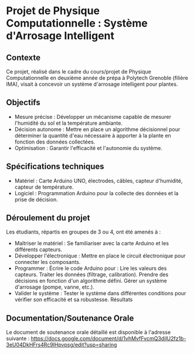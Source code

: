 # Projet de Physique Computationnelle : Système d'Arrosage Intelligent
## Contexte
Ce projet, réalisé dans le cadre du cours/projet de Physique Computationnelle en deuxième année de prépa à Polytech Grenoble (filière IMA), visait à concevoir un système d'arrosage intelligent pour plantes.

## Objectifs
- Mesure précise : Développer un mécanisme capable de mesurer l'humidité du sol et la température ambiante.
- Décision autonome : Mettre en place un algorithme décisionnel pour déterminer la quantité d'eau nécessaire à apporter à la plante en fonction des données collectées.
- Optimisation : Garantir l'efficacité et l'autonomie du système.

## Spécifications techniques
- Matériel : Carte Arduino UNO, électrodes, câbles, capteur d'humidité, capteur de température.
- Logiciel : Programmation Arduino pour la collecte des données et la prise de décision.

## Déroulement du projet
Les étudiants, répartis en groupes de 3 ou 4, ont été amenés à :

- Maîtriser le matériel : Se familiariser avec la carte Arduino et les différents capteurs.
- Développer l'électronique : Mettre en place le circuit électronique pour connecter les composants.
- Programmer : Écrire le code Arduino pour :
Lire les valeurs des capteurs.
Traiter les données (filtrage, calibration).
Prendre des décisions en fonction d'un algorithme défini.
Gérer un système d'arrosage (pompe, vanne, etc.).
- Valider le système : Tester le système dans différentes conditions pour vérifier son efficacité et sa robustesse.
Résultats

## Documentation/Soutenance Orale
Le document de soutenance orale détaillé est disponible à l'adresse suivante : https://docs.google.com/document/d/1vhMvfFvcmQ3diIU2fz1b-3eU04DkHFrs4Rc9lHpvpsg/edit?usp=sharing
